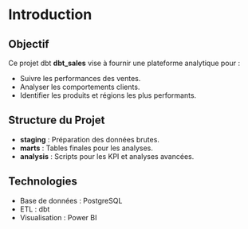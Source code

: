 # Introduction

## Objectif
Ce projet dbt **dbt_sales** vise à fournir une plateforme analytique pour :
- Suivre les performances des ventes.
- Analyser les comportements clients.
- Identifier les produits et régions les plus performants.

## Structure du Projet
- **staging** : Préparation des données brutes.
- **marts** : Tables finales pour les analyses.
- **analysis** : Scripts pour les KPI et analyses avancées.

## Technologies
- Base de données : PostgreSQL
- ETL : dbt
- Visualisation : Power BI
